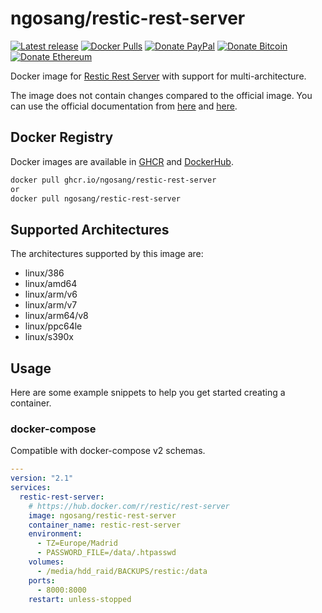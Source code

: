 # ngosang/restic-rest-server

[![Latest release](https://img.shields.io/github/v/release/ngosang/docker-restic-rest-server)](https://github.com/ngosang/docker-restic-rest-server/releases)
[![Docker Pulls](https://img.shields.io/docker/pulls/ngosang/restic-rest-server)](https://hub.docker.com/r/ngosang/restic-rest-server/)
[![Donate PayPal](https://img.shields.io/badge/Donate-PayPal-yellow.svg)](https://www.paypal.com/paypalme/diegoheras0xff)
[![Donate Bitcoin](https://img.shields.io/badge/Donate-Bitcoin-f7931a.svg)](https://www.blockchain.com/btc/address/14EcPN47rWXkmFvjfohJx2rQxxoeBRJhej)
[![Donate Ethereum](https://img.shields.io/badge/Donate-Ethereum-8c8c8c.svg)](https://www.blockchain.com/eth/address/0x0D1549BbB00926BF3D92c1A8A58695e982f1BE2E)

Docker image for [Restic Rest Server](https://github.com/restic/rest-server) with support for multi-architecture.

The image does not contain changes compared to the official image. You can use the official documentation from [here](https://hub.docker.com/r/restic/rest-server) and [here](https://github.com/restic/rest-server#docker).

## Docker Registry

Docker images are available in [GHCR](https://github.com/users/ngosang/packages/container/package/restic-rest-server) and [DockerHub](https://hub.docker.com/r/ngosang/restic-rest-server).

```bash
docker pull ghcr.io/ngosang/restic-rest-server
or
docker pull ngosang/restic-rest-server
```

## Supported Architectures

The architectures supported by this image are:

* linux/386
* linux/amd64
* linux/arm/v6
* linux/arm/v7
* linux/arm64/v8
* linux/ppc64le
* linux/s390x

## Usage

Here are some example snippets to help you get started creating a container.

### docker-compose

Compatible with docker-compose v2 schemas.

```yaml
---
version: "2.1"
services:
  restic-rest-server:
    # https://hub.docker.com/r/restic/rest-server
    image: ngosang/restic-rest-server
    container_name: restic-rest-server
    environment:
      - TZ=Europe/Madrid
      - PASSWORD_FILE=/data/.htpasswd
    volumes:
      - /media/hdd_raid/BACKUPS/restic:/data
    ports:
      - 8000:8000
    restart: unless-stopped
```
